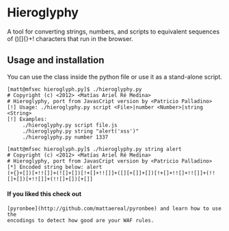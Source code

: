 # Hieroglyphy

A tool for converting strings, numbers, and scripts to equivalent sequences of
()[]{}+! characters that run in the browser.

## Usage and installation

You can use the class inside the python file or use it as a stand-alone script.

    [matt@mfsec hieroglyph.py]$ ./hieroglyphy.py 
    # Copyright (c) <2012> <Matías Ariel Ré Medina>
    # Hieroglyphy, port from JavasCript version by <Patricio Palladino>
    [!] Usage: ./hieroglyphy.py script <File>|number <Number>|string <String>
    [!] Examples:
    	 ./hieroglyphy.py script file.js
    	 ./hieroglyphy.py string "alert('xss')"
    	 ./hieroglyphy.py number 1337

    [matt@mfsec hieroglyph.py]$ ./hieroglyphy.py string alert
    # Copyright (c) <2012> <Matías Ariel Ré Medina>
    # Hieroglyphy, port from JavasCript version by <Patricio Palladino>
    [*] Encoded string below: alert
    (+{}+[])[+!![]]+(![]+[])[!+[]+!![]]+([][+[]]+[])[!+[]+!![]+!![]]+(!![]+[])[+!![]]+(!![]+[])[+[]]

#### If you liked this check out
    [pyronbee](http://github.com/mattaereal/pyronbee) and learn how to use the
    encodings to detect how good are your WAF rules.
